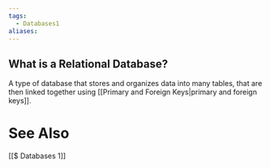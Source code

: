 ```yaml
---
tags:
  - Databases1
aliases:
---
```

## What is a Relational Database?
A type of database that stores and organizes data into many tables, that are then linked together using [[Primary and Foreign Keys|primary and foreign keys]].

# See Also
[[$ Databases 1]]
